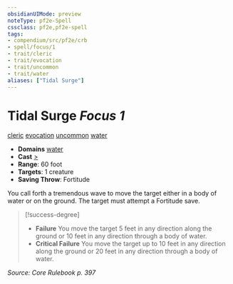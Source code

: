 ```yaml
---
obsidianUIMode: preview
noteType: pf2e-Spell
cssclass: pf2e,pf2e-spell
tags:
- compendium/src/pf2e/crb
- spell/focus/1
- trait/cleric
- trait/evocation
- trait/uncommon
- trait/water
aliases: ["Tidal Surge"]
---
```

# Tidal Surge *Focus 1*   
[cleric](rules/traits/cleric.md "Cleric Class Trait")  [evocation](rules/traits/evocation.md "Evocation School Trait")  [uncommon](rules/traits/uncommon.md "Uncommon Rarity Trait")  [water](rules/traits/water.md "Water Energy & Element Trait")  

- **Domains** [water](compendium/setting/domains.md#Water)
- **Cast** [>](rules/core-rulebook/chapter-9-playing-the-game.md#Actions "Single Action") 
- **Range**: 60 foot
- **Targets**: 1 creature
- **Saving Throw**: Fortitude

You call forth a tremendous wave to move the target either in a body of water or on the ground. The target must attempt a Fortitude save.

> [!success-degree] 
> - **Failure** You move the target 5 feet in any direction along the ground or 10 feet in any direction through a body of water.
> - **Critical Failure** You move the target up to 10 feet in any direction along the ground or 20 feet in any direction through a body of water.

*Source: Core Rulebook p. 397*